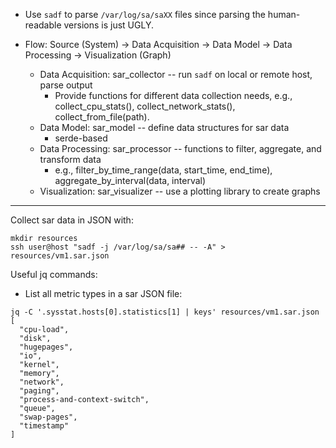 * Use `sadf` to parse `/var/log/sa/saXX` files since parsing the human-readable versions is just UGLY.


* Flow: Source (System) → Data Acquisition → Data Model → Data Processing → Visualization (Graph)
  * Data Acquisition: sar_collector -- run `sadf` on local or remote host, parse output
    * Provide functions for different data collection needs, e.g., collect_cpu_stats(), collect_network_stats(), collect_from_file(path).
  * Data Model: sar_model -- define data structures for sar data
    * serde-based
  * Data Processing: sar_processor -- functions to filter, aggregate, and transform data
    * e.g., filter_by_time_range(data, start_time, end_time), aggregate_by_interval(data, interval)
  * Visualization: sar_visualizer -- use a plotting library to create graphs

---

Collect sar data in JSON with:
```shell
mkdir resources
ssh user@host "sadf -j /var/log/sa/sa## -- -A" > resources/vm1.sar.json
```

Useful jq commands:
* List all metric types in a sar JSON file:
```shell
jq -C '.sysstat.hosts[0].statistics[1] | keys' resources/vm1.sar.json
[
  "cpu-load",
  "disk",
  "hugepages",
  "io",
  "kernel",
  "memory",
  "network",
  "paging",
  "process-and-context-switch",
  "queue",
  "swap-pages",
  "timestamp"
]
```